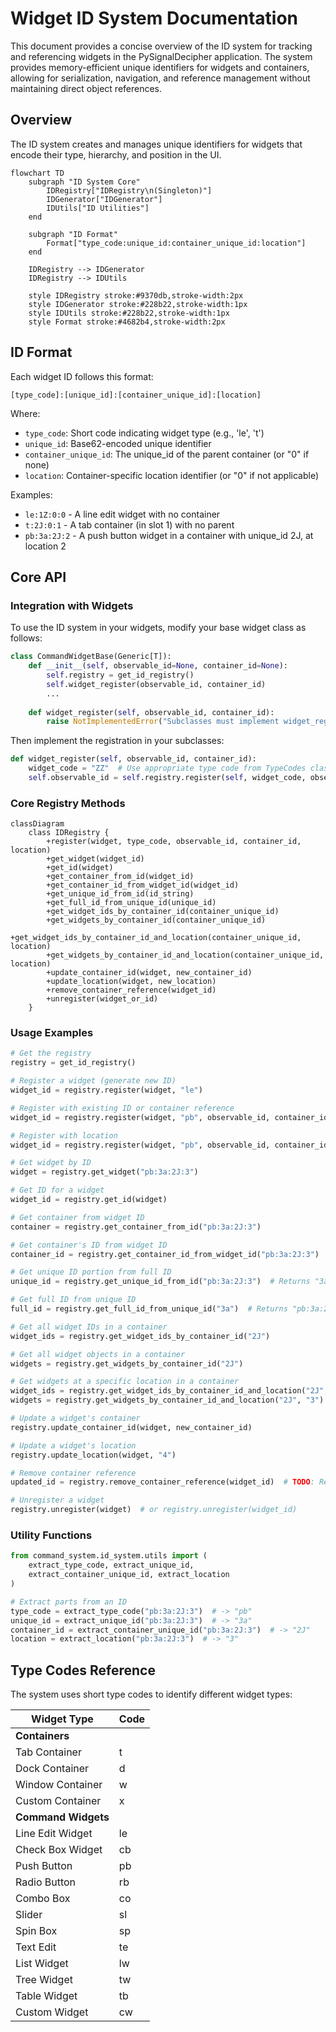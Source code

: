 # Widget ID System Documentation

This document provides a concise overview of the ID system for tracking and referencing widgets in the PySignalDecipher application. The system provides memory-efficient unique identifiers for widgets and containers, allowing for serialization, navigation, and reference management without maintaining direct object references.

## Overview

The ID system creates and manages unique identifiers for widgets that encode their type, hierarchy, and position in the UI.

```mermaid
flowchart TD
    subgraph "ID System Core"
        IDRegistry["IDRegistry\n(Singleton)"]
        IDGenerator["IDGenerator"]
        IDUtils["ID Utilities"]
    end
    
    subgraph "ID Format"
        Format["type_code:unique_id:container_unique_id:location"]
    end
    
    IDRegistry --> IDGenerator
    IDRegistry --> IDUtils
    
    style IDRegistry stroke:#9370db,stroke-width:2px
    style IDGenerator stroke:#228b22,stroke-width:1px
    style IDUtils stroke:#228b22,stroke-width:1px
    style Format stroke:#4682b4,stroke-width:2px
```

## ID Format

Each widget ID follows this format:
```
[type_code]:[unique_id]:[container_unique_id]:[location]
```

Where:
- `type_code`: Short code indicating widget type (e.g., 'le', 't')
- `unique_id`: Base62-encoded unique identifier
- `container_unique_id`: The unique_id of the parent container (or "0" if none)
- `location`: Container-specific location identifier (or "0" if not applicable)

Examples:
- `le:1Z:0:0` - A line edit widget with no container
- `t:2J:0:1` - A tab container (in slot 1) with no parent
- `pb:3a:2J:2` - A push button widget in a container with unique_id 2J, at location 2

## Core API

### Integration with Widgets

To use the ID system in your widgets, modify your base widget class as follows:

```python
class CommandWidgetBase(Generic[T]):
    def __init__(self, observable_id=None, container_id=None):
        self.registry = get_id_registry()
        self.widget_register(observable_id, container_id)
        ...
        
    def widget_register(self, observable_id, container_id):
        raise NotImplementedError("Subclasses must implement widget_register")
```

Then implement the registration in your subclasses:

```python
def widget_register(self, observable_id, container_id):
    widget_code = "ZZ"  # Use appropriate type code from TypeCodes class
    self.observable_id = self.registry.register(self, widget_code, observable_id, container_id)
```

### Core Registry Methods

```mermaid
classDiagram
    class IDRegistry {
        +register(widget, type_code, observable_id, container_id, location)
        +get_widget(widget_id)
        +get_id(widget)
        +get_container_from_id(widget_id)
        +get_container_id_from_widget_id(widget_id)
        +get_unique_id_from_id(id_string)
        +get_full_id_from_unique_id(unique_id)
        +get_widget_ids_by_container_id(container_unique_id)
        +get_widgets_by_container_id(container_unique_id)
        +get_widget_ids_by_container_id_and_location(container_unique_id, location)
        +get_widgets_by_container_id_and_location(container_unique_id, location)
        +update_container_id(widget, new_container_id)
        +update_location(widget, new_location)
        +remove_container_reference(widget_id)
        +unregister(widget_or_id)
    }
```

### Usage Examples

```python
# Get the registry
registry = get_id_registry()

# Register a widget (generate new ID)
widget_id = registry.register(widget, "le")

# Register with existing ID or container reference
widget_id = registry.register(widget, "pb", observable_id, container_id)

# Register with location
widget_id = registry.register(widget, "pb", observable_id, container_id, "3")

# Get widget by ID
widget = registry.get_widget("pb:3a:2J:3")

# Get ID for a widget
widget_id = registry.get_id(widget)

# Get container from widget ID
container = registry.get_container_from_id("pb:3a:2J:3")

# Get container's ID from widget ID
container_id = registry.get_container_id_from_widget_id("pb:3a:2J:3")

# Get unique ID portion from full ID
unique_id = registry.get_unique_id_from_id("pb:3a:2J:3")  # Returns "3a"

# Get full ID from unique ID
full_id = registry.get_full_id_from_unique_id("3a")  # Returns "pb:3a:2J:3"

# Get all widget IDs in a container
widget_ids = registry.get_widget_ids_by_container_id("2J")

# Get all widget objects in a container
widgets = registry.get_widgets_by_container_id("2J")

# Get widgets at a specific location in a container
widget_ids = registry.get_widget_ids_by_container_id_and_location("2J", "3")
widgets = registry.get_widgets_by_container_id_and_location("2J", "3")

# Update a widget's container
registry.update_container_id(widget, new_container_id)

# Update a widget's location
registry.update_location(widget, "4")

# Remove container reference
updated_id = registry.remove_container_reference(widget_id)  # TODO: Reconsider approach

# Unregister a widget
registry.unregister(widget)  # or registry.unregister(widget_id)
```

### Utility Functions

```python
from command_system.id_system.utils import (
    extract_type_code, extract_unique_id, 
    extract_container_unique_id, extract_location
)

# Extract parts from an ID
type_code = extract_type_code("pb:3a:2J:3")  # -> "pb"
unique_id = extract_unique_id("pb:3a:2J:3")  # -> "3a"
container_id = extract_container_unique_id("pb:3a:2J:3")  # -> "2J"
location = extract_location("pb:3a:2J:3")  # -> "3"
```

## Type Codes Reference

The system uses short type codes to identify different widget types:

| Widget Type | Code |
|-------------|------|
| **Containers** |  |
| Tab Container | t |
| Dock Container | d |
| Window Container | w |
| Custom Container | x |
| **Command Widgets** |  |
| Line Edit Widget | le |
| Check Box Widget | cb |
| Push Button | pb |
| Radio Button | rb |
| Combo Box | co |
| Slider | sl |
| Spin Box | sp |
| Text Edit | te |
| List Widget | lw |
| Tree Widget | tw |
| Table Widget | tb |
| Custom Widget | cw |